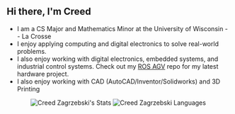 ## Hi there, I'm Creed
- I am a CS Major and Mathematics Minor at the University of Wisconsin -- La Crosse
- I enjoy applying computing and digital electronics to solve real-world problems.
- I also enjoy working with digital electronics, embedded systems, and industrial control systems. Check out my [ROS AGV](https://github.com/czagrzebski/ROS-AGV) repo for my latest hardware project.  
- I also enjoy working with CAD (AutoCAD/Inventor/Solidworks) and 3D Printing

<p align="center"> <img src="https://github-readme-stats.vercel.app/api?username=czagrzebski&theme=tokyonight&count_private=true&show_icons=true" alt="Creed Zagrzebski's Stats"> 

<img src="https://github-readme-stats.vercel.app/api/top-langs?username=czagrzebski&show_icons=true&theme=city_lights&count_private=true&layout=compact" alt="Creed Zagrzebski Languages" />

</p>

